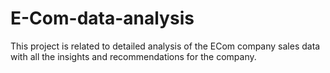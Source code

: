 # E-Com-data-analysis
This project is related to detailed analysis of the ECom company sales data with all the insights and recommendations for the company. 
